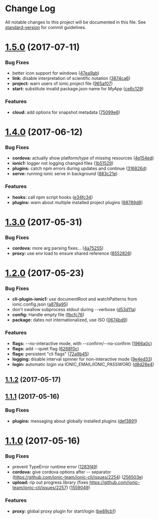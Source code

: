 # Change Log

All notable changes to this project will be documented in this file.
See [standard-version](https://github.com/conventional-changelog/standard-version) for commit guidelines.

<a name="1.5.0"></a>
# [1.5.0](https://github.com/ionic-team/ionic-cli/compare/@ionic/cli-utils@1.4.0...@ionic/cli-utils@1.5.0) (2017-07-11)


### Bug Fixes

* better icon support for windows ([47ea9ab](https://github.com/ionic-team/ionic-cli/commit/47ea9ab))
* **link:** disable interpretation of scientific notation ([3874ca6](https://github.com/ionic-team/ionic-cli/commit/3874ca6))
* **project:** warn users of ionic.project file ([965af07](https://github.com/ionic-team/ionic-cli/commit/965af07))
* **start:** substitute invalid package.json name for MyApp ([ce6c129](https://github.com/ionic-team/ionic-cli/commit/ce6c129))


### Features

* **cloud:** add options for snapshot metadata ([75099e6](https://github.com/ionic-team/ionic-cli/commit/75099e6))




<a name="1.4.0"></a>
# [1.4.0](https://github.com/ionic-team/ionic-cli/compare/@ionic/cli-utils@1.3.0...@ionic/cli-utils@1.4.0) (2017-06-12)


### Bug Fixes

* **cordova:** actually show platform/type of missing resources ([4e154ed](https://github.com/ionic-team/ionic-cli/commit/4e154ed))
* **ionic1:** logger not logging changed files ([1b51529](https://github.com/ionic-team/ionic-cli/commit/1b51529))
* **plugins:** catch npm errors during updates and continue ([316826d](https://github.com/ionic-team/ionic-cli/commit/316826d))
* **serve:** running ionic serve in background ([883c21e](https://github.com/ionic-team/ionic-cli/commit/883c21e))


### Features

* **hooks:** call npm script hooks ([e34fc34](https://github.com/ionic-team/ionic-cli/commit/e34fc34))
* **plugins:** warn about multiple installed project plugins ([88789d8](https://github.com/ionic-team/ionic-cli/commit/88789d8))




<a name="1.3.0"></a>
# [1.3.0](https://github.com/ionic-team/ionic-cli/compare/@ionic/cli-utils@1.2.0...@ionic/cli-utils@1.3.0) (2017-05-31)


### Bug Fixes

* **cordova:** more arg parsing fixes... ([4a75255](https://github.com/ionic-team/ionic-cli/commit/4a75255))
* **proxy:** use env load to ensure shared reference ([8552826](https://github.com/ionic-team/ionic-cli/commit/8552826))




<a name="1.2.0"></a>
# [1.2.0](https://github.com/ionic-team/ionic-cli/compare/@ionic/cli-utils@1.1.2...@ionic/cli-utils@1.2.0) (2017-05-23)


### Bug Fixes

* **cli-plugin-ionic1:** use documentRoot and watchPatterns from ionic.config.json ([a878a95](https://github.com/ionic-team/ionic-cli/commit/a878a95))
* don't swallow subprocess stdout during --verbose ([d53d11a](https://github.com/ionic-team/ionic-cli/commit/d53d11a))
* **config:** Handle empty file ([fbcfc76](https://github.com/ionic-team/ionic-cli/commit/fbcfc76))
* **package:** dates not internationalized, use ISO ([0674bd9](https://github.com/ionic-team/ionic-cli/commit/0674bd9))


### Features

* **flags:** --no-interactive mode, with --confirm/--no-confirm ([1966a0c](https://github.com/ionic-team/ionic-cli/commit/1966a0c))
* **flags:** add --quiet flag ([6268f0c](https://github.com/ionic-team/ionic-cli/commit/6268f0c))
* **flags:** persistent "cli flags" ([72a9b45](https://github.com/ionic-team/ionic-cli/commit/72a9b45))
* **logging:** disable interval spinner for non-interactive mode ([9e4ed33](https://github.com/ionic-team/ionic-cli/commit/9e4ed33))
* **login:** automatic login via IONIC_EMAIL/IONIC_PASSWORD ([d8d26e4](https://github.com/ionic-team/ionic-cli/commit/d8d26e4))




<a name="1.1.2"></a>
## [1.1.2](https://github.com/ionic-team/ionic-cli/compare/@ionic/cli-utils@1.1.1...@ionic/cli-utils@1.1.2) (2017-05-17)




<a name="1.1.1"></a>
## [1.1.1](https://github.com/ionic-team/ionic-cli/compare/@ionic/cli-utils@1.1.0...@ionic/cli-utils@1.1.1) (2017-05-16)


### Bug Fixes

* **plugins:** messaging about globally installed plugins ([def3891](https://github.com/ionic-team/ionic-cli/commit/def3891))




<a name="1.1.0"></a>
# [1.1.0](https://github.com/ionic-team/ionic-cli/compare/@ionic/cli-utils@1.0.0...@ionic/cli-utils@1.1.0) (2017-05-16)


### Bug Fixes

* prevent TypeError runtime error ([1283f49](https://github.com/ionic-team/ionic-cli/commit/1283f49))
* **cordova:** give cordova options after -- separator (https://github.com/ionic-team/ionic-cli/issues/2254) ([256503e](https://github.com/ionic-team/ionic-cli/commit/256503e))
* **upload:** rip out progress library (fixes https://github.com/ionic-team/ionic-cli/issues/2257) ([1559049](https://github.com/ionic-team/ionic-cli/commit/1559049))


### Features

* **proxy:** global proxy plugin for start/login ([be89cb1](https://github.com/ionic-team/ionic-cli/commit/be89cb1))
